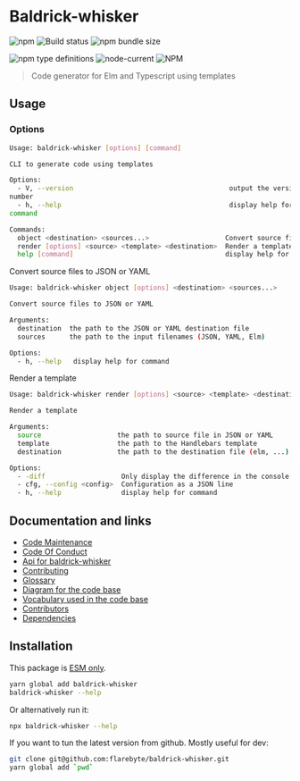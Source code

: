 # Baldrick-whisker

![npm](https://img.shields.io/npm/v/baldrick-whisker) ![Build
status](https://github.com/flarebyte/baldrick-whisker/actions/workflows/main.yml/badge.svg)
![npm bundle size](https://img.shields.io/bundlephobia/min/baldrick-whisker)

![npm type definitions](https://img.shields.io/npm/types/baldrick-whisker)
![node-current](https://img.shields.io/node/v/baldrick-whisker)
![NPM](https://img.shields.io/npm/l/baldrick-whisker)

> Code generator for Elm and Typescript using templates

## Usage

### Options

```bash
Usage: baldrick-whisker [options] [command]

CLI to generate code using templates

Options:
  - V, --version                                       output the version
number
  - h, --help                                          display help for
command

Commands:
  object <destination> <sources...>                   Convert source files to JSON or YAML
  render [options] <source> <template> <destination>  Render a template
  help [command]                                      display help for command
```

Convert source files to JSON or YAML

```bash
Usage: baldrick-whisker object [options] <destination> <sources...>

Convert source files to JSON or YAML

Arguments:
  destination  the path to the JSON or YAML destination file
  sources      the path to the input filenames (JSON, YAML, Elm)

Options:
  - h, --help   display help for command
```

Render a template

```bash
Usage: baldrick-whisker render [options] <source> <template> <destination>

Render a template

Arguments:
  source                   the path to source file in JSON or YAML
  template                 the path to the Handlebars template
  destination              the path to the destination file (elm, ...)

Options:
  - -diff                   Only display the difference in the console
  - cfg, --config <config>  Configuration as a JSON line
  - h, --help               display help for command
```

## Documentation and links

-   [Code Maintenance](MAINTENANCE.md)
-   [Code Of Conduct](CODE_OF_CONDUCT.md)
-   [Api for baldrick-whisker](API.md)
-   [Contributing](CONTRIBUTING.md)
-   [Glossary](GLOSSARY.md)
-   [Diagram for the code base](INTERNAL.md)
-   [Vocabulary used in the code base](CODE_VOCABULARY.md)
-   [Contributors](https://github.com/flarebyte/baldrick-whisker/graphs/contributors)
-   [Dependencies](https://github.com/flarebyte/baldrick-whisker/network/dependencies)

## Installation

This package is [ESM
only](https://blog.sindresorhus.com/get-ready-for-esm-aa53530b3f77).

```bash
yarn global add baldrick-whisker
baldrick-whisker --help
```

Or alternatively run it:

```bash
npx baldrick-whisker --help
```

If you want to tun the latest version from github. Mostly useful for dev:

```bash
git clone git@github.com:flarebyte/baldrick-whisker.git
yarn global add `pwd`
```
